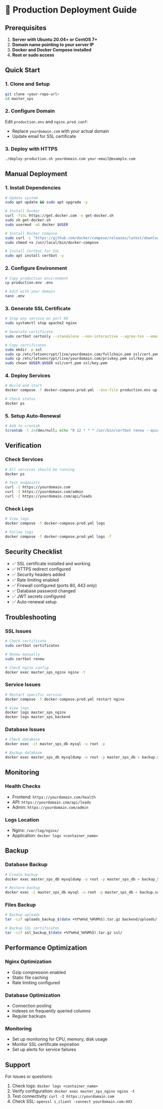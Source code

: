 # 🚀 Production Deployment Guide

## Prerequisites

1. **Server with Ubuntu 20.04+ or CentOS 7+**
2. **Domain name pointing to your server IP**
3. **Docker and Docker Compose installed**
4. **Root or sudo access**

## Quick Start

### 1. Clone and Setup
```bash
git clone <your-repo-url>
cd master_sps
```

### 2. Configure Domain
Edit `production.env` and `nginx.prod.conf`:
- Replace `yourdomain.com` with your actual domain
- Update email for SSL certificate

### 3. Deploy with HTTPS
```bash
./deploy-production.sh yourdomain.com your-email@example.com
```

## Manual Deployment

### 1. Install Dependencies
```bash
# Update system
sudo apt update && sudo apt upgrade -y

# Install Docker
curl -fsSL https://get.docker.com -o get-docker.sh
sudo sh get-docker.sh
sudo usermod -aG docker $USER

# Install Docker Compose
sudo curl -L "https://github.com/docker/compose/releases/latest/download/docker-compose-$(uname -s)-$(uname -m)" -o /usr/local/bin/docker-compose
sudo chmod +x /usr/local/bin/docker-compose

# Install Certbot for SSL
sudo apt install certbot -y
```

### 2. Configure Environment
```bash
# Copy production environment
cp production.env .env

# Edit with your domain
nano .env
```

### 3. Generate SSL Certificate
```bash
# Stop any service on port 80
sudo systemctl stop apache2 nginx

# Generate certificate
sudo certbot certonly --standalone --non-interactive --agree-tos --email your-email@example.com -d yourdomain.com

# Copy certificates
sudo mkdir -p ssl
sudo cp /etc/letsencrypt/live/yourdomain.com/fullchain.pem ssl/cert.pem
sudo cp /etc/letsencrypt/live/yourdomain.com/privkey.pem ssl/key.pem
sudo chown $USER:$USER ssl/cert.pem ssl/key.pem
```

### 4. Deploy Services
```bash
# Build and start
docker compose -f docker-compose.prod.yml --env-file production.env up --build -d

# Check status
docker ps
```

### 5. Setup Auto-Renewal
```bash
# Add to crontab
(crontab -l 2>/dev/null; echo "0 12 * * * /usr/bin/certbot renew --quiet --renew-hook 'docker compose -f docker-compose.prod.yml restart nginx'") | crontab -
```

## Verification

### Check Services
```bash
# All services should be running
docker ps

# Test endpoints
curl -I https://yourdomain.com
curl -I https://yourdomain.com/admin
curl -I https://yourdomain.com/api/leads
```

### Check Logs
```bash
# View logs
docker compose -f docker-compose.prod.yml logs

# Follow logs
docker compose -f docker-compose.prod.yml logs -f
```

## Security Checklist

- ✅ SSL certificate installed and working
- ✅ HTTPS redirect configured
- ✅ Security headers added
- ✅ Rate limiting enabled
- ✅ Firewall configured (ports 80, 443 only)
- ✅ Database password changed
- ✅ JWT secrets configured
- ✅ Auto-renewal setup

## Troubleshooting

### SSL Issues
```bash
# Check certificate
sudo certbot certificates

# Renew manually
sudo certbot renew

# Check nginx config
docker exec master_sps_nginx nginx -t
```

### Service Issues
```bash
# Restart specific service
docker compose -f docker-compose.prod.yml restart nginx

# View logs
docker logs master_sps_nginx
docker logs master_sps_backend
```

### Database Issues
```bash
# Check database
docker exec -it master_sps_db mysql -u root -p

# Backup database
docker exec master_sps_db mysqldump -u root -p master_sps_db > backup.sql
```

## Monitoring

### Health Checks
- Frontend: `https://yourdomain.com/health`
- API: `https://yourdomain.com/api/leads`
- Admin: `https://yourdomain.com/admin`

### Logs Location
- Nginx: `/var/log/nginx/`
- Application: `docker logs <container_name>`

## Backup

### Database Backup
```bash
# Create backup
docker exec master_sps_db mysqldump -u root -p master_sps_db > backup_$(date +%Y%m%d_%H%M%S).sql

# Restore backup
docker exec -i master_sps_db mysql -u root -p master_sps_db < backup.sql
```

### Files Backup
```bash
# Backup uploads
tar -czf uploads_backup_$(date +%Y%m%d_%H%M%S).tar.gz backend/uploads/

# Backup SSL certificates
tar -czf ssl_backup_$(date +%Y%m%d_%H%M%S).tar.gz ssl/
```

## Performance Optimization

### Nginx Optimization
- Gzip compression enabled
- Static file caching
- Rate limiting configured

### Database Optimization
- Connection pooling
- Indexes on frequently queried columns
- Regular backups

### Monitoring
- Set up monitoring for CPU, memory, disk usage
- Monitor SSL certificate expiration
- Set up alerts for service failures

## Support

For issues or questions:
1. Check logs: `docker logs <container_name>`
2. Verify configuration: `docker exec master_sps_nginx nginx -t`
3. Test connectivity: `curl -I https://yourdomain.com`
4. Check SSL: `openssl s_client -connect yourdomain.com:443`